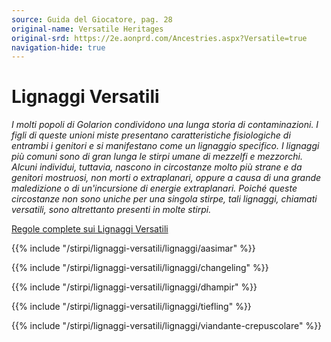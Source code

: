 ```yaml
---
source: Guida del Giocatore, pag. 28
original-name: Versatile Heritages
original-srd: https://2e.aonprd.com/Ancestries.aspx?Versatile=true
navigation-hide: true
---
```


# Lignaggi Versatili

_I molti popoli di Golarion condividono una lunga storia di contaminazioni. I
figli di queste unioni miste presentano caratteristiche fisiologiche di entrambi
i genitori e si manifestano come un lignaggio specifico. I lignaggi più comuni
sono di gran lunga le stirpi umane di mezzelfi e mezzorchi. Alcuni individui,
tuttavia, nascono in circostanze molto più strane e da genitori mostruosi, non
morti o extraplanari, oppure a causa di una grande maledizione o di
un'incursione di energie extraplanari. Poiché queste circostanze non sono uniche
per una singola stirpe, tali lignaggi, chiamati versatili, sono altrettanto
presenti in molte stirpi._

[Regole complete sui Lignaggi Versatili](/regole/guida-del-giocatore/1-stirpi-e-background/lignaggi-versatili)

{{% include "/stirpi/lignaggi-versatili/lignaggi/aasimar" %}}

{{% include "/stirpi/lignaggi-versatili/lignaggi/changeling" %}}

{{% include "/stirpi/lignaggi-versatili/lignaggi/dhampir" %}}

{{% include "/stirpi/lignaggi-versatili/lignaggi/tiefling" %}}

{{% include "/stirpi/lignaggi-versatili/lignaggi/viandante-crepuscolare" %}}
